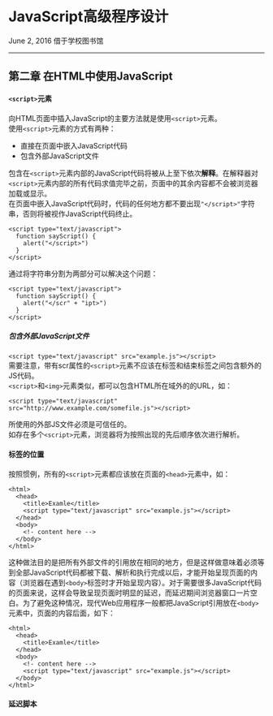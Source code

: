 # JavaScript高级程序设计
June 2, 2016 借于学校图书馆

---
## 第二章 在HTML中使用JavaScript
#### `<script>`元素
向HTML页面中插入JavaScript的主要方法就是使用`<script>`元素。  
使用`<script>`元素的方式有两种：

* 直接在页面中嵌入JavaScript代码
* 包含外部JavaScript文件

包含在`<script>`元素内部的JavaScript代码将被从上至下依次**解释**。在解释器对`<script>`元素内部的所有代码求值完毕之前，页面中的其余内容都不会被浏览器加载或显示。  
在页面中嵌入JavaScript代码时，代码的任何地方都不要出现`"</script>"`字符串，否则将被视作JavaScript代码终止。

    <script type="text/javascript">
      function sayScript() {
        alert("</script>")
      }
    </script>
    
通过将字符串分割为两部分可以解决这个问题：

    <script type="text/javascript">
      function sayScript() {
        alert("</scr" + "ipt>")
      }
    </script>
    
##### 包含外部JavaScript文件
`<script type="text/javascript" src="example.js"></script>`  
需要注意，带有scr属性的`<script>`元素不应该在标签和结束标签之间包含额外的JS代码。  
`<script>`和`<img>`元素类似，都可以包含HTML所在域外的的URL，如：  

    <script type="text/javascript" src="http://www.example.com/somefile.js"></script>

所使用的外部JS文件必须是可信任的。  
如存在多个`<script>`元素，浏览器将为按照出现的先后顺序依次进行解析。

#### 标签的位置
按照惯例，所有的`<script>`元素都应该放在页面的`<head>`元素中，如：

    <html>
      <head>
        <title>Examle</title>
        <script type="text/javascript" src="example.js"></script>
      </head>
      <body>
        <!- content here -->
      </body>
    </html>
    
这种做法目的是把所有外部文件的引用放在相同的地方，但是这样做意味着必须等到全部JavaScript代码都被下载、解析和执行完成以后，才能开始呈现页面的内容（浏览器在遇到`<body>`标签时才开始呈现内容）。对于需要很多JavaScript代码的页面来说，这样会导致呈现页面时明显的延迟，而延迟期间浏览器窗口一片空白。为了避免这种情况，现代Web应用程序一般都把JavaScript引用放在`<body>`元素中，页面的内容后面，如下：

    <html>
      <head>
        <title>Examle</title>
      </head>
      <body>
        <!- content here -->
        <script type="text/javascript" src="example.js"></script>
      </body>
    </html>
    
#### 延迟脚本